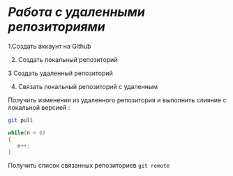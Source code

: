 # ***Работа с удаленными репозиториями***

1.Создать аккаунт на Github

2. Создать локальный репозиторий
   
3 Создать удаленный репозиторий

4. Связать локальный репозиторий с удаленным

Получить изменения из удаленного репозитория и выполнить слияние с локальной версией :
```bash
git pull
```
```C#
while(n < 0)
{
   n++;
}
```
Получить список связанных репозиториев `git remote`

